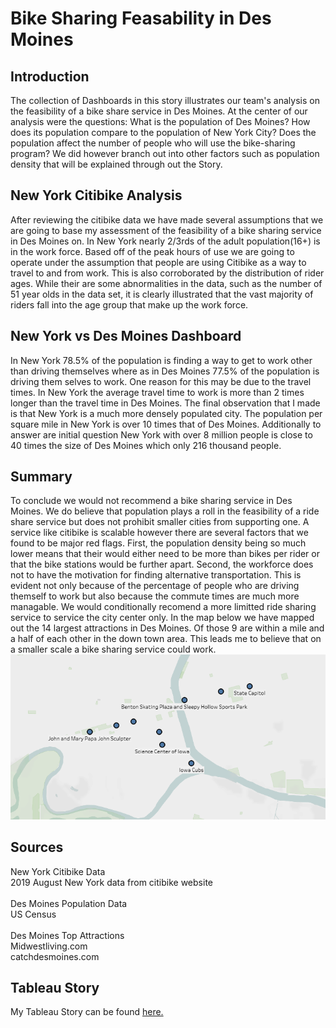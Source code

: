 # Bike Sharing Feasability in Des Moines
## Introduction
The collection of Dashboards in this story illustrates our team's analysis on the feasibility of a bike share service in Des Moines.  At the center of our analysis were the questions: What is the population of Des Moines? How does its population compare to the population of New York City? Does the population affect the number of people who will use the bike-sharing program?  We did however branch out into other factors such as population density that will be explained through out the Story.
## New York Citibike Analysis
After reviewing the citibike data we have made several assumptions that we are going to base my assessment of the feasibility of a bike sharing service in Des Moines on.  In New York nearly 2/3rds of the adult population(16+) is in the work force.  Based off of the peak hours of use we are going to operate under the assumption that people are using Citibike as a way to travel to and from work.  This is also corroborated by the distribution of rider ages.  While their are some abnormalities in the data, such as the number of 51 year olds in the data set, it is clearly illustrated that the vast majority of riders fall into the age group that make up the work force. 

## New York vs Des Moines Dashboard
In New York 78.5% of the population is finding a way to get to work other than driving themselves where as in Des Moines 77.5% of the population is driving them selves to work.  One reason for this may be due to the travel times.  In New York the average travel time to work is more than 2 times longer than the travel time in Des Moines.  The final observation that I made is that New York is a much more densely populated city.  The population per square mile in New York is over 10 times that of Des Moines. Additionally to answer are initial question New York with over 8 million people is close to 40 times the size of Des Moines which only 216 thousand people.

## Summary
To conclude we would not recommend a bike sharing service in Des Moines.  We do believe that population plays a roll in the feasibility of a ride share service but does not prohibit smaller cities from supporting one.  A service like citibike is scalable however there are several factors that we found to be major red flags.  First, the population density being so much lower means that their would either need to be more than bikes per rider or that the bike stations would be further apart.  Second, the workforce does not to have the motivation for  finding alternative transportation.  This is evident not only because of the percentage of people who are driving themself to work but also because the commute times are much more managable.  We would conditionally recomend a more limitted ride sharing service to service the city center only.  In the map below we have mapped out the 14 largest attractions in Des Moines.  Of those 9 are within a mile and a half of each other in the down town area.  This leads me to believe that on a smaller scale a bike sharing service could work.
![DMAttractions](https://github.com/RudyR32/bikesharing/blob/master/Des%20Moines%20Attractions.PNG)

## Sources
New York Citibike Data<br/>
2019 August New York data from citibike website<br/>
<br/>
Des Moines Population Data<br/>
US Census<br/>
<br/>
Des Moines Top Attractions<br/>
Midwestliving.com<br/>
catchdesmoines.com<br/>

## Tableau Story
My Tableau Story can be found [here.](https://public.tableau.com/profile/rudy7195#!/vizhome/Des_Moines_Citibike_Challenge/CitibikeChallenge?publish=yes)
